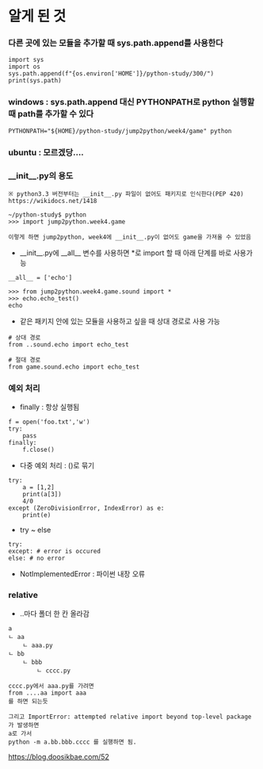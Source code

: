 # 알게 된 것

### 다른 곳에 있는 모듈을 추가할 때 sys.path.append를 사용한다
```
import sys
import os
sys.path.append(f"{os.environ['HOME']}/python-study/300/")
print(sys.path)
```

### windows : sys.path.append 대신 PYTHONPATH로 python 실행할 때 path를 추가할 수 있다
```
PYTHONPATH="${HOME}/python-study/jump2python/week4/game" python
```

### ubuntu : 모르겠당....

### \_\_init__.py의 용도
```
※ python3.3 버전부터는 __init__.py 파일이 없어도 패키지로 인식한다(PEP 420)
https://wikidocs.net/1418

~/python-study$ python
>>> import jump2python.week4.game

이렇게 하면 jump2python, week4에 __init__.py이 없어도 game을 가져올 수 있었음
```
- \_\_init__.py에 \_\_all__ 변수를 사용하면 *로 import 할 때 아래 단계를 바로 사용가능
```
__all__ = ['echo']

>>> from jump2python.week4.game.sound import *
>>> echo.echo_test()
echo
```
- 같은 패키지 안에 있는 모듈을 사용하고 싶을 때 상대 경로로 사용 가능
```
# 상대 경로
from ..sound.echo import echo_test

# 절대 경로
from game.sound.echo import echo_test
```

### 예외 처리
- finally : 항상 실행됨 
```
f = open('foo.txt','w')
try: 
    pass
finally:
    f.close()
```
- 다중 예외 처리 : ()로 묶기
```
try:
    a = [1,2]
    print(a[3])
    4/0
except (ZeroDivisionError, IndexError) as e:
    print(e)
```
- try ~ else
```
try:
except: # error is occured
else: # no error
```
- NotImplementedError : 파이썬 내장 오류

### relative
- ..마다 폴더 한 칸 올라감
```
a
ㄴ aa
    ㄴ aaa.py
ㄴ bb
    ㄴ bbb
        ㄴ cccc.py

cccc.py에서 aaa.py를 가려면
from ....aa import aaa
를 하면 되는듯
```
```
그리고 ImportError: attempted relative import beyond top-level package 가 발생하면
a로 가서 
python -m a.bb.bbb.cccc 를 실행하면 됨.
```
https://blog.doosikbae.com/52